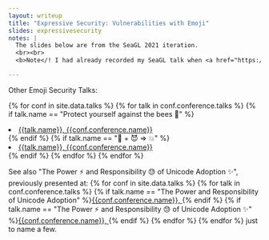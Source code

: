 ```yaml
---
layout: writeup
title: "Expressive Security: Vulnerabilities with Emoji"
slides: expressivesecurity
notes: | 
  The slides below are from the SeaGL 2021 iteration. 
  <br><br>
  <b>Note</! I had already recorded my SeaGL talk when <a href="https://nvd.nist.gov/vuln/detail/CVE-2021-42574">CVE-2021-42574</a>/<a href="https://trojansource.codes/">Trojan Source</a> was released, but this latest development just re-emphasises that yes, Unicode issues will continue. Read more: <a href="https://confluence.atlassian.com/security/multiple-products-security-advisory-unrendered-unicode-bidirectional-override-characters-cve-2021-42574-1086419475.html">Atlassian Advisory</a>, <a href="https://blog.rust-lang.org/2021/11/01/cve-2021-42574.html">rustc Advisory</a>.

---
```


<p>
Other Emoji Security Talks:

{% for conf in site.data.talks %}
{% for talk in conf.conference.talks %}
{% if talk.name == "Protect yourself against the bees 🐝" %}<li><a href="{{talk.link}}">{{talk.name}}, {{conf.conference.name}}</a></li>{% endif %}
{% if talk.name == "🔐 + 😈 => 💥" %}<li><a href="{{talk.link}}">{{talk.name}}, {{conf.conference.name}}</a></li>{% endif %}
{% endfor %}
{% endfor %}
</p><p>
See also "The Power ⚡️ and Responsibility 😓 of Unicode Adoption ✨", previously presented at:
{% for conf in site.data.talks %}
{% for talk in conf.conference.talks %}
{% if talk.name == "The Power and Responsibility of Unicode Adoption" %}<a href="{{talk.link}}">{{conf.conference.name}}, </a>{% endif %}
{% if talk.name == "The Power ⚡️ and Responsibility 😓 of Unicode Adoption ✨" %}<a href="{{talk.link}}">{{conf.conference.name}}, </a>{% endif %}
{% endfor %}
{% endfor %}
just to name a few.
</p>